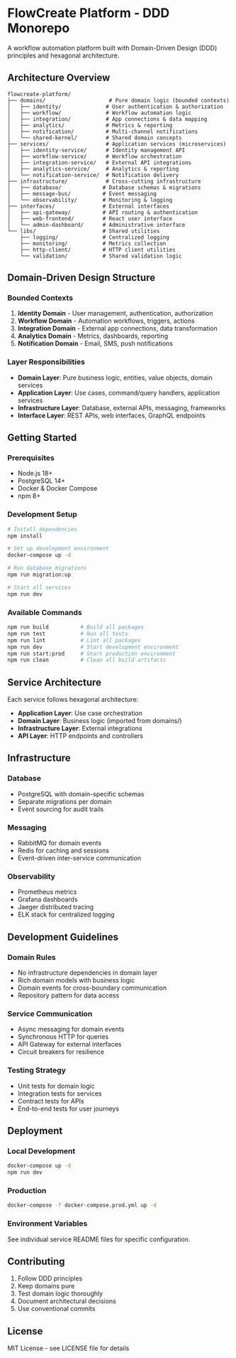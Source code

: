 # FlowCreate Platform - DDD Monorepo

A workflow automation platform built with Domain-Driven Design (DDD) principles and hexagonal architecture.

## Architecture Overview

```
flowcreate-platform/
├── domains/                    # Pure domain logic (bounded contexts)
│   ├── identity/              # User authentication & authorization
│   ├── workflow/              # Workflow automation logic
│   ├── integration/           # App connections & data mapping
│   ├── analytics/             # Metrics & reporting
│   ├── notification/          # Multi-channel notifications
│   └── shared-kernel/         # Shared domain concepts
├── services/                  # Application services (microservices)
│   ├── identity-service/      # Identity management API
│   ├── workflow-service/      # Workflow orchestration
│   ├── integration-service/   # External API integrations
│   ├── analytics-service/     # Analytics & reporting
│   └── notification-service/  # Notification delivery
├── infrastructure/            # Cross-cutting infrastructure
│   ├── database/             # Database schemas & migrations
│   ├── message-bus/          # Event messaging
│   └── observability/        # Monitoring & logging
├── interfaces/               # External interfaces
│   ├── api-gateway/          # API routing & authentication
│   ├── web-frontend/         # React user interface
│   └── admin-dashboard/      # Administrative interface
└── libs/                     # Shared utilities
    ├── logging/              # Centralized logging
    ├── monitoring/           # Metrics collection
    ├── http-client/          # HTTP client utilities
    └── validation/           # Shared validation logic
```

## Domain-Driven Design Structure

### Bounded Contexts

1. **Identity Domain** - User management, authentication, authorization
2. **Workflow Domain** - Automation workflows, triggers, actions
3. **Integration Domain** - External app connections, data transformation
4. **Analytics Domain** - Metrics, dashboards, reporting
5. **Notification Domain** - Email, SMS, push notifications

### Layer Responsibilities

- **Domain Layer**: Pure business logic, entities, value objects, domain services
- **Application Layer**: Use cases, command/query handlers, application services
- **Infrastructure Layer**: Database, external APIs, messaging, frameworks
- **Interface Layer**: REST APIs, web interfaces, GraphQL endpoints

## Getting Started

### Prerequisites

- Node.js 18+
- PostgreSQL 14+
- Docker & Docker Compose
- npm 8+

### Development Setup

```bash
# Install dependencies
npm install

# Set up development environment
docker-compose up -d

# Run database migrations
npm run migration:up

# Start all services
npm run dev
```

### Available Commands

```bash
npm run build          # Build all packages
npm run test           # Run all tests
npm run lint           # Lint all packages
npm run dev            # Start development environment
npm run start:prod     # Start production environment
npm run clean          # Clean all build artifacts
```

## Service Architecture

Each service follows hexagonal architecture:

- **Application Layer**: Use case orchestration
- **Domain Layer**: Business logic (imported from domains/)
- **Infrastructure Layer**: External integrations
- **API Layer**: HTTP endpoints and controllers

## Infrastructure

### Database
- PostgreSQL with domain-specific schemas
- Separate migrations per domain
- Event sourcing for audit trails

### Messaging
- RabbitMQ for domain events
- Redis for caching and sessions
- Event-driven inter-service communication

### Observability
- Prometheus metrics
- Grafana dashboards
- Jaeger distributed tracing
- ELK stack for centralized logging

## Development Guidelines

### Domain Rules
- No infrastructure dependencies in domain layer
- Rich domain models with business logic
- Domain events for cross-boundary communication
- Repository pattern for data access

### Service Communication
- Async messaging for domain events
- Synchronous HTTP for queries
- API Gateway for external interfaces
- Circuit breakers for resilience

### Testing Strategy
- Unit tests for domain logic
- Integration tests for services
- Contract tests for APIs
- End-to-end tests for user journeys

## Deployment

### Local Development
```bash
docker-compose up -d
npm run dev
```

### Production
```bash
docker-compose -f docker-compose.prod.yml up -d
```

### Environment Variables
See individual service README files for specific configuration.

## Contributing

1. Follow DDD principles
2. Keep domains pure
3. Test domain logic thoroughly
4. Document architectural decisions
5. Use conventional commits

## License

MIT License - see LICENSE file for details
